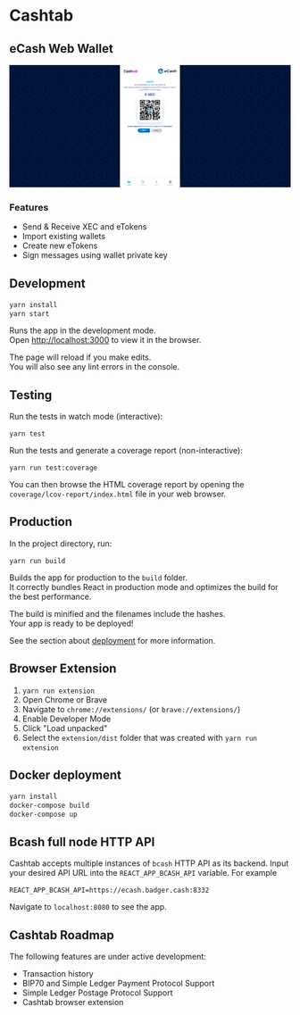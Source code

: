 # Cashtab

## eCash Web Wallet

![CashAppHome](./screenshots/ss-readme.png)

### Features

-   Send & Receive XEC and eTokens
-   Import existing wallets
-   Create new eTokens
-   Sign messages using wallet private key

## Development

```
yarn install
yarn start
```

Runs the app in the development mode.<br>
Open [http://localhost:3000](http://localhost:3000) to view it in the browser.

The page will reload if you make edits.<br>
You will also see any lint errors in the console.

## Testing

Run the tests in watch mode (interactive):

```
yarn test
```

Run the tests and generate a coverage report (non-interactive):

```
yarn run test:coverage
```

You can then browse the HTML coverage report by opening the
`coverage/lcov-report/index.html` file in your web browser.

## Production

In the project directory, run:

```
yarn run build
```

Builds the app for production to the `build` folder.<br>
It correctly bundles React in production mode and optimizes the build for the best performance.

The build is minified and the filenames include the hashes.<br>
Your app is ready to be deployed!

See the section about [deployment](https://facebook.github.io/create-react-app/docs/deployment) for more information.

## Browser Extension

1. `yarn run extension`
2. Open Chrome or Brave
3. Navigate to `chrome://extensions/` (or `brave://extensions/`)
4. Enable Developer Mode
5. Click "Load unpacked"
6. Select the `extension/dist` folder that was created with `yarn run extension`

## Docker deployment

```
yarn install
docker-compose build
docker-compose up
```

## Bcash full node HTTP API

Cashtab accepts multiple instances of `bcash` HTTP API as its backend. Input your desired API URL 
into the `REACT_APP_BCASH_API` variable. For example

```
REACT_APP_BCASH_API=https://ecash.badger.cash:8332
```

Navigate to `localhost:8080` to see the app.

## Cashtab Roadmap

The following features are under active development:

-   Transaction history
-   BIP70 and Simple Ledger Payment Protocol Support
-   Simple Ledger Postage Protocol Support
-   Cashtab browser extension

